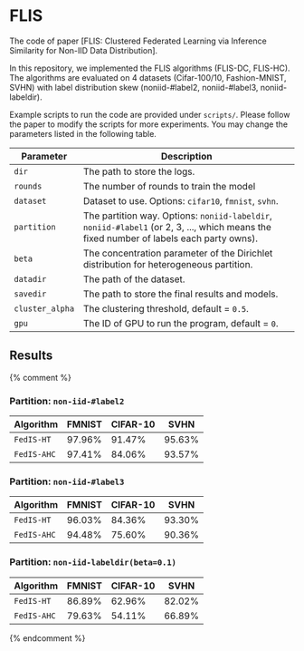 # FLIS

The code of paper [FLIS: Clustered Federated Learning via Inference Similarity for Non-IID Data Distribution].

In this repository, we implemented the FLIS algorithms (FLIS-DC, FLIS-HC). The algorithms are evaluated on 4 datasets (Cifar-100/10, Fashion-MNIST, SVHN) with label distribution skew (noniid-#label2, noniid-#label3, noniid-labeldir).

Example scripts to run the code are provided under `scripts/`. Please follow the paper to modify the scripts for more experiments. You may change the parameters listed in the following table.


| Parameter                      | Description                                 |
| ----------------------------- | ---------------------------------------- |
| `dir` | The path to store the logs. |
| `rounds` | The number of rounds to train the model |
| `dataset`      | Dataset to use. Options: `cifar10`, `fmnist`, `svhn`. |
| `partition`    | The partition way. Options: `noniid-labeldir`, `noniid-#label1` (or 2, 3, ..., which means the fixed number of labels each party owns). |
| `beta` | The concentration parameter of the Dirichlet distribution for heterogeneous partition. |
| `datadir` | The path of the dataset. |
| `savedir` | The path to store the final results and models. |
| `cluster_alpha` | The clustering threshold, default = `0.5`. |
| `gpu` | The ID of GPU to run the program, default = `0`. |


## Results

{% comment %} 
### Partition: `non-iid-#label2`
| Algorithm      | FMNIST | CIFAR-10 | SVHN   |
| ---            | ---    | ---      | ---    |
| `FedIS-HT`     | 97.96% | 91.47%   | 95.63% |
| `FedIS-AHC`    | 97.41% | 84.06%   | 93.57% |


### Partition: `non-iid-#label3`
| Algorithm      | FMNIST | CIFAR-10 | SVHN   |
| ---            | ---    | ---      | ---    |
| `FedIS-HT`     | 96.03% | 84.36%   | 93.30% |
| `FedIS-AHC`    | 94.48% | 75.60%   | 90.36% |


### Partition: `non-iid-labeldir(beta=0.1)`
| Algorithm      | FMNIST | CIFAR-10 | SVHN   |
| ---            | ---    | ---      | ---    |
| `FedIS-HT`     | 86.89% | 62.96%   | 82.02% |
| `FedIS-AHC`    | 79.63% | 54.11%   | 66.89% |
{% endcomment %}
